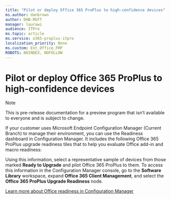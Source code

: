 ```yaml
---
title: "Pilot or deploy Office 365 ProPlus to high-confidence devices"
ms.author: danbrown
author: DHB-MSFT
manager: laurawi
audience: ITPro
ms.topic: article
ms.service: o365-proplus-itpro
localization_priority: None
ms.custom: Ent_Office_FRP
ROBOTS: NOINDEX, NOFOLLOW
---
```


# Pilot or deploy Office 365 ProPlus to high-confidence devices

> [!NOTE]
> This is pre-release documentation for a preview program that isn’t available to everyone and is subject to change.

If your customer uses Microsoft Endpoint Configuration Manager (Current Branch) to manage their environment, you can use the Readiness dashboard in Configuration Manager. It includes the following Office 365 ProPlus upgrade readiness tiles that to help you evaluate Office add-in and macro readiness:

Using this information, select a representative sample of devices from those marked **Ready to Upgrade** and pilot Office 365 ProPlus to them. To access this information in the Configuration Manager console, go to the **Software Library** workspace, expand **Office 365 Client Management**, and select the **Office 365 ProPlus Upgrade Readiness** node.

[Learn more about Office readiness in Configuration Manager](https://docs.microsoft.com/configmgr//sum/deploy-use/office-365-dashboard)
